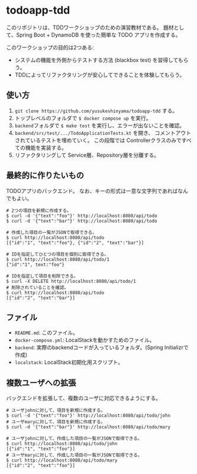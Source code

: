 # todoapp-tdd

このリポジトリは、TDDワークショップのための演習教材である。
題材として、Spring Boot + DynamoDB を使った簡単な TODO アプリを作成する。

このワークショップの目的は2つある:

- システムの機能を外側からテストする方法 (blackbox test) を習得してもらう。
- TDDによってリファクタリングが安心してできることを体験してもらう。

## 使い方

1. `git clone https://github.com/yusukeshinyama/todoapp-tdd` する。
2. トップレベルのフォルダで `$ docker compose up` を実行。
3. `backend`フォルダで `$ make test` を実行し、エラーが出ないことを確認。
4. `backend/src/test/.../TodoApplicationTests.kt` を開き、
   コメントアウトされているテストを埋めていく。
   この段階では Controllerクラスのみですべての機能を実装する。
5. リファクタリングして Service層、Repository層を分離する。

## 最終的に作りたいもの

TODOアプリのバックエンド。
なお、キーの形式は一意な文字列であればなんでもよい。

```shell
# 2つの項目を新規に作成する。
$ curl -d '{"text":"foo"}' http://localhost:8080/api/todo
$ curl -d '{"text":"bar"}' http://localhost:8080/api/todo

# 作成した項目の一覧がJSONで取得できる。
$ curl http://localhost:8080/api/todo
[{"id":"1", "text":"foo"}, {"id":"2", "text":"bar"}]

# IDを指定してひとつの項目を個別に取得できる。
$ curl http://localhost:8080/api/todo/1
{"id":"1", text:"foo"}

# IDを指定して項目を削除できる。
$ curl -X DELETE http://localhost:8080/api/todo/1
# 削除されていることを確認。
$ curl http://localhost:8080/api/todo
[{"id":"2", "text":"bar"}]
```

## ファイル

- `README.md`: このファイル。
- `docker-compose.yml`: LocalStackを動かすためのファイル。
- `backend`: 実際のbackendコードが入っているフォルダ。(Spring Initializrで作成)
- `localstack`: LocalStack初期化用スクリプト。

## 複数ユーザへの拡張

バックエンドを拡張して、複数のユーザに対応できるようにする。

```shell
# ユーザjohnに対して、項目を新規に作成する。
$ curl -d '{"text":"foo"}' http://localhost:8080/api/todo/john
# ユーザmaryに対して、項目を新規に作成する。
$ curl -d '{"text":"bar"}' http://localhost:8080/api/todo/mary

# ユーザjohnに対して、作成した項目の一覧がJSONで取得できる。
$ curl http://localhost:8080/api/todo/john
[{"id":"1", "text":"foo"}]
# ユーザmaryに対して、作成した項目の一覧がJSONで取得できる。
$ curl http://localhost:8080/api/todo/mary
[{"id":"2", "text":"foo"}]
```
